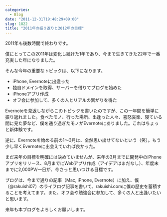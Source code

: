 ```yaml
---
categories:
  - Blog
date: "2011-12-31T19:48:29+09:00"
slug: 1822
title: "2011年の振り返りと2012年の目標"
---
```


2011年も後数時間で終わりです。

僕にとってこの2011年は変化し続けた1年であり、今まで生きてきた22年で一番充実した年になりました。

そんな今年の重要なトピックは、以下になります。

* iPhone, Evernoteに出逢った
* 独自ドメインを取得、サーバーを借りてブログを始めた
* iPhoneアプリ作成
* オフ会に参加して、多くの人とリアルの繋がりを得た

Evernoteを見返しながらこのトピックを書いたのですが、この一年間を簡単に振り返れました。食べたモノ、行った場所、出逢った人々、喜怒哀楽、寝ている間に見た夢など、僕を通り過ぎたモノがEvernoteにありました。これはちょっと新体験です。

逆に、Evernoteを始める前の1〜3月は、全然思い出せてないという（笑）。もう少し早くEvernoteに出会えていれば良かった。

まだ来年の目標を明確には決めていませんが、来年の3月までに開発中のiPhoneアプリをリリース、8月までにWebアプリ作成（アイデアはまだなし）、年度末までに2,000PV/一日が、今さっと思いつける目標です。

ブログは、今まで通りの記事（Mac, iPhone, Evernote）に加え、僕（@rakuishi07）のライフログ記事を書いて、rakuishi.comに僕の歴史を蓄積することを考えてます。また、オフ会や勉強会に参加して、多くの人と出逢いたいと思います。

来年も本ブログをよろしくお願いします。
